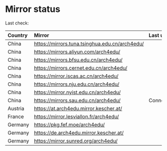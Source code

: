 <script src="./time.js"></script>
# Mirror status
Last check: <script type="text/javascript">localize(1741864751.640928);</script>

|Country|Mirror|Last update|
|:------|:-----|:----------|
|China|https://mirrors.tuna.tsinghua.edu.cn/arch4edu/|<script type="text/javascript">localize(1741805097);</script>|
|China|https://mirrors.aliyun.com/arch4edu/|<script type="text/javascript">localize(1741848663);</script>|
|China|https://mirrors.bfsu.edu.cn/arch4edu/|<script type="text/javascript">localize(1741805097);</script>|
|China|https://mirrors.cernet.edu.cn/arch4edu/|<script type="text/javascript">localize(1741805097);</script>|
|China|https://mirror.iscas.ac.cn/arch4edu/|<script type="text/javascript">localize(1741805097);</script>|
|China|https://mirrors.nju.edu.cn/arch4edu/|<script type="text/javascript">localize(1741027189);</script>|
|China|https://mirror.nyist.edu.cn/arch4edu/|<script type="text/javascript">localize(1741805097);</script>|
|China|https://mirrors.sau.edu.cn/arch4edu/|ConnectionError|
|Austria|https://at.arch4edu.mirror.kescher.at/|<script type="text/javascript">localize(1741805097);</script>|
|France|https://mirror.lesviallon.fr/arch4edu/|<script type="text/javascript">localize(1741805097);</script>|
|Germany|https://pkg.fef.moe/arch4edu/|<script type="text/javascript">localize(1741805097);</script>|
|Germany|https://de.arch4edu.mirror.kescher.at/|<script type="text/javascript">localize(1741805097);</script>|
|Germany|https://mirror.sunred.org/arch4edu/|<script type="text/javascript">localize(1741805097);</script>|

<script src="./tablefilter/tablefilter.js"></script>
<script src="./table.js"></script>